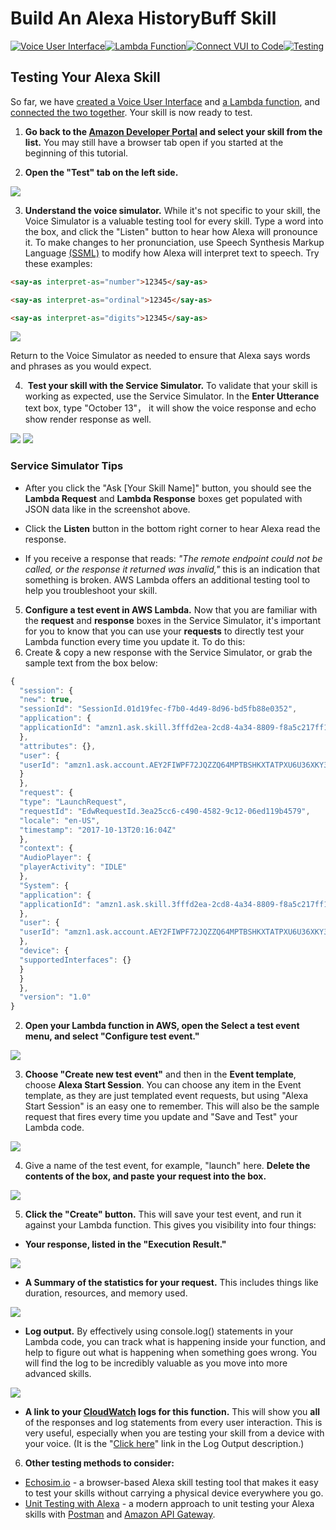 # Build An Alexa HistoryBuff Skill
[![Voice User Interface](https://m.media-amazon.com/images/G/01/mobile-apps/dex/alexa/alexa-skills-kit/tutorials/navigation/1-locked._TTH_.png)](1-voice-user-interface.md)[![Lambda Function](https://m.media-amazon.com/images/G/01/mobile-apps/dex/alexa/alexa-skills-kit/tutorials/navigation/2-locked._TTH_.png)](2-lambda-function.md)[![Connect VUI to Code](https://m.media-amazon.com/images/G/01/mobile-apps/dex/alexa/alexa-skills-kit/tutorials/navigation/3-locked._TTH_.png)](3-connect-vui-to-code.md)[![Testing](https://m.media-amazon.com/images/G/01/mobile-apps/dex/alexa/alexa-skills-kit/tutorials/navigation/4-on._TTH_.png)](4-testing.md)

## Testing Your Alexa Skill

So far, we have [created a Voice User Interface](1-voice-user-interface.md) and [a Lambda function](2-lambda-function.md), and [connected the two together](3-connect-vui-to-code.md).  Your skill is now ready to test.

1.  **Go back to the [Amazon Developer Portal](https://developer.amazon.com/edw/home.html#/skills/list) and select your skill from the list.** You may still have a browser tab open if you started at the beginning of this tutorial.

2.  **Open the "Test" tab on the left side.**

<img src="https://m.media-amazon.com/images/G/01/mobile-apps/dex/alexa/alexa-skills-kit/tutorials/general/4-2-test-tab._TTH_.png" />

3.  **Understand the voice simulator.** While it's not specific to your skill, the Voice Simulator is a valuable testing tool for every skill. Type a word into the box, and click the "Listen" button to hear how Alexa will
pronounce it. To make changes to her pronunciation, use Speech Synthesis Markup Language [(SSML)](https://developer.amazon.com/public/solutions/alexa/alexa-skills-kit/docs/speech-synthesis-markup-language-ssml-reference) to modify how Alexa will interpret text to speech. Try these examples:

```html
<say-as interpret-as="number">12345</say-as>
```

```html
<say-as interpret-as="ordinal">12345</say-as>
```

```html
<say-as interpret-as="digits">12345</say-as>
```

<img src="https://m.media-amazon.com/images/G/01/mobile-apps/dex/alexa/alexa-skills-kit/tutorials/general/4-3-voice-simulator._TTH_.png" />

Return to the Voice Simulator as needed to ensure that Alexa says words and phrases as you would expect.

4.  **Test your skill with the Service Simulator.** To validate that your skill is working as expected, use the Service Simulator.  In the **Enter Utterance** text box, type "October 13"， it will show the voice response and echo show render response as well.

<img src="https://m.media-amazon.com/images/G/01/mobile-apps/dex/alexa/alexa-skills-kit/tutorials/historybuff/test_33._CB1508279020_.png" /> 
<img src="https://m.media-amazon.com/images/G/01/mobile-apps/dex/alexa/alexa-skills-kit/tutorials/historybuff/test_2._CB1507932569_.png" />

### Service Simulator Tips
* After you click the "Ask [Your Skill Name]" button, you should see the **Lambda Request** and **Lambda Response** boxes get populated with JSON data like in the screenshot above.
* Click the **Listen** button in the bottom right corner to hear Alexa read the response.

* If you receive a response that reads: *"The remote endpoint could not be called, or the response it returned was invalid,"* this is an indication that something is broken.  AWS Lambda offers an additional testing tool to help you troubleshoot your skill.

5.  **Configure a test event in AWS Lambda.** Now that you are familiar with the **request** and **response** boxes in the Service Simulator, it's important for you to know that you can use your **requests** to directly test your Lambda function every time you update it.  To do this:
1.  Create & copy a new response with the Service Simulator, or grab the sample text from the box below:

```JAVASCRIPT
{
  "session": {
  "new": true,
  "sessionId": "SessionId.01d19fec-f7b0-4d49-8d96-bd5fb88e0352",
  "application": {
  "applicationId": "amzn1.ask.skill.3fffd2ea-2cd8-4a34-8809-f8a5c217ff18"
  },
  "attributes": {},
  "user": {
  "userId": "amzn1.ask.account.AEY2FIWPF72JQZZQ64MPTBSHKXTATPXU6U36XKY3377TCITR7CPEKF3UDBXDZFHWGZORUB3BKPINQZ2TPIIBJBVLWPC7MLOKSLHKO64KVGJXD3TACIUNULDZGSHRTS42Z42JTLQYA3IVJECKLDIW5CTY642LUTJOCHM6RLXOHBCVJX6CG6KFQF7XWZZPCPFZDQL6WKNZOBO66VY"
  }
  },
  "request": {
  "type": "LaunchRequest",
  "requestId": "EdwRequestId.3ea25cc6-c490-4582-9c12-06ed119b4579",
  "locale": "en-US",
  "timestamp": "2017-10-13T20:16:04Z"
  },
  "context": {
  "AudioPlayer": {
  "playerActivity": "IDLE"
  },
  "System": {
  "application": {
  "applicationId": "amzn1.ask.skill.3fffd2ea-2cd8-4a34-8809-f8a5c217ff18"
  },
  "user": {
  "userId": "amzn1.ask.account.AEY2FIWPF72JQZZQ64MPTBSHKXTATPXU6U36XKY3377TCITR7CPEKF3UDBXDZFHWGZORUB3BKPINQZ2TPIIBJBVLWPC7MLOKSLHKO64KVGJXD3TACIUNULDZGSHRTS42Z42JTLQYA3IVJECKLDIW5CTY642LUTJOCHM6RLXOHBCVJX6CG6KFQF7XWZZPCPFZDQL6WKNZOBO66VY"
  },
  "device": {
  "supportedInterfaces": {}
  }
  }
  },
  "version": "1.0"
}
```

2.  **Open your Lambda function in AWS, open the **Select a test event** menu, and select "Configure test event."**

<img src="https://m.media-amazon.com/images/G/01/mobile-apps/dex/alexa/alexa-skills-kit/tutorials/historybuff/configure_test_events._CB1507926089_.png" />

3.  **Choose "Create new test event"** and then in the **Event template**, choose **Alexa Start Session**. You can choose any item in the Event template, as they are just templated event requests, but using "Alexa Start Session" is an easy one to remember.  This will also be the sample request that fires every time you update and "Save and Test" your Lambda code.

<img src="https://m.media-amazon.com/images/G/01/mobile-apps/dex/alexa/alexa-skills-kit/tutorials/historybuff/event_template._CB1507926400_.png" />

4.  Give a name of the test event, for example, "launch" here. **Delete the contents of the box, and paste your request into the box.**

<img src="https://m.media-amazon.com/images/G/01/mobile-apps/dex/alexa/alexa-skills-kit/tutorials/historybuff/new_events._CB1507926791_.png" />

5.  **Click the "Create" button.** This will save your test event, and run it against your Lambda function. This gives you visibility into four things:

*  **Your response, listed in the "Execution Result."**

<img src="https://m.media-amazon.com/images/G/01/mobile-apps/dex/alexa/alexa-skills-kit/tutorials/historybuff/output_1._CB1507927333_.png" />

*  **A Summary of the statistics for your request.** This includes things like duration, resources, and memory used.

<img src="https://m.media-amazon.com/images/G/01/mobile-apps/dex/alexa/alexa-skills-kit/tutorials/historybuff/output_2._CB1507927332_.png" />

*  **Log output.**  By effectively using console.log() statements in your Lambda code, you can track what is happening inside your function, and help to figure out what is happening when something goes wrong.  You will find the log to be incredibly valuable as you move into more advanced skills.

<img src="https://m.media-amazon.com/images/G/01/mobile-apps/dex/alexa/alexa-skills-kit/tutorials/historybuff/output_3._CB1507927332_.png"/>

*  **A link to your [CloudWatch](https://console.aws.amazon.com/cloudwatch/home?region=us-east-1#logs:) logs for this function.**  This will show you **all** of the responses and log statements from every user interaction.  This is very useful, especially when you are testing your skill from a device with your voice.  (It is the "[Click here](https://console.aws.amazon.com/cloudwatch/home?region=us-east-1#logs:)" link in the Log Output description.)

6.  **Other testing methods to consider:**

*  [Echosim.io](https://echosim.io) - a browser-based Alexa skill testing tool that makes it easy to test your skills without carrying a physical device everywhere you go.
*  [Unit Testing with Alexa](https://github.com/alexa/skill-sample-nodejs-fact/blob/master/unit-testing.md) - a modern approach to unit testing your Alexa skills with [Postman](http://getpostman.com) and [Amazon API Gateway](http://aws.amazon.com/apigateway).



